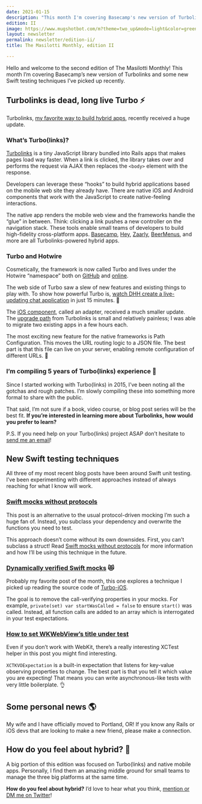 ```yaml
---
date: 2021-01-15
description: "This month I'm covering Basecamp's new version of Turbolinks and some new Swift testing techniques."
edition: II
image: https://www.mugshotbot.com/m?theme=two_up&mode=light&color=green&pattern=diagonal_lines&image=d33ff6b7&url=https://masilotti.com/newsletter/
layout: newsletter
permalink: newsletter/edition-ii/
title: The Masilotti Monthly, edition II

---
```


Hello and welcome to the second edition of The Masilotti Monthly! This month I’m covering Basecamp’s new version of Turbolinks and some new Swift testing techniques I’ve picked up recently.

## Turbolinks is dead, long live Turbo ⚡

Turbolinks, [my favorite way to build hybrid apps](https://masilotti.com/beermenus-and-turbolinks/), recently received a huge update.

### What’s Turbo(links)?

[Turbolinks](https://github.com/turbolinks/turbolinks) is a tiny JavaScript library bundled into Rails apps that makes pages load way faster. When a link is clicked, the library takes over and performs the request via AJAX then replaces the `<body>` element with the response.

Developers can leverage these “hooks” to build hybrid applications based on the mobile web site they already have. There are native iOS and Android components that work with the JavaScript to create native-feeling interactions.

The native app renders the mobile web view and the frameworks handle the “glue” in between. Think: clicking a link pushes a new controller on the navigation stack. These tools enable small teams of developers to build high-fidelity cross-platform apps. [Basecamp](https://apps.apple.com/us/app/basecamp-3/id1015603248), [Hey](https://apps.apple.com/us/app/hey-email/id1506603805), [Zaarly](https://apps.apple.com/us/app/zaarly/id964717947), [BeerMenus](https://apps.apple.com/us/app/beermenus-find-great-beer/id917882057), and more are all Turbolinks-powered hybrid apps.

### Turbo and Hotwire

Cosmetically, the framework is now called Turbo and lives under the Hotwire “namespace” both on [GitHub](https://github.com/hotwired/) and [online](https://hotwire.dev).

The web side of Turbo saw a slew of new features and existing things to play with. To show how powerful Turbo is, [watch DHH create a live-updating chat application](https://hotwire.dev) in just 15 minutes. 🤯

The [iOS component](https://github.com/hotwired/turbo-ios), called an adapter, received a much smaller update. The [upgrade path](https://github.com/hotwired/turbo-ios/blob/main/Docs/Migration.md) from Turbolinks is small and relatively painless; I was able to migrate two existing apps in a few hours each.

The most exciting new feature for the native frameworks is Path Configuration. This moves the URL routing logic to a JSON file. The best part is that this file can live on your server, enabling remote configuration of different URLs. 💪

### I’m compiling 5 years of Turbo(links) experience 📓

Since I started working with Turbo(links) in 2015, I’ve been noting all the gotchas and rough patches. I’m slowly compiling these into something more formal to share with the public.

That said, I’m not sure if a book, video course, or blog post series will be the best fit. **If you’re interested in learning more about Turbolinks, how would you prefer to learn?**

P.S. If you need help on your Turbo(links) project ASAP don’t hesitate to [send me an email](mailto:joe@masilotti.com)!

## New Swift testing techniques

All three of my most recent blog posts have been around Swift unit testing. I’ve been experimenting with different approaches instead of always reaching for what I know will work.

### [Swift mocks without protocols](https://masilotti.com/swift-mocks-without-protocols/)

This post is an alternative to the usual protocol-driven mocking I’m such a huge fan of. Instead, you subclass your dependency and overwrite the functions you need to test.

This approach doesn’t come without its own downsides. First, you can’t subclass a struct! Read [Swift mocks without protocols](https://masilotti.com/swift-mocks-without-protocols/) for more information and how I’ll be using this technique in the future.

### [Dynamically verified Swift mocks](https://masilotti.com/dynamically-verified-swift-mocks/) 😻

Probably my favorite post of the month, this one explores a technique I picked up reading the source code of [Turbo-iOS](https://github.com/hotwired/turbo-ios).

The goal is to remove the call-verifying properties in your mocks. For example, `private(set) var startWasCalled = false` to ensure `start()` was called. Instead, all function calls are added to an array which is interrogated in your test expectations.

### [How to set WKWebView’s title under test](https://masilotti.com/set-wkwebview-title/)

Even if you don’t work with WebKit, there’s a really interesting XCTest helper in this post you might find interesting.

`XCTKVOExpectation` is a built-in expectation that listens for key-value observing properties to change. The best part is that you tell it which value you are expecting! That means you can write asynchronous-like tests with very little boilerplate. 👌

## Some personal news 🌎

My wife and I have officially moved to Portland, OR! If you know any Rails or iOS devs that are looking to make a new friend, please make a connection.

## How do you feel about hybrid? 🤔

A big portion of this edition was focused on Turbo(links) and native mobile apps. Personally, I find them an amazing middle ground for small teams to manage the three big platforms at the same time.

**How do you feel about hybrid?** I’d love to hear what you think, [mention or DM me on Twitter](https://twitter.com/joemasilotti)!
